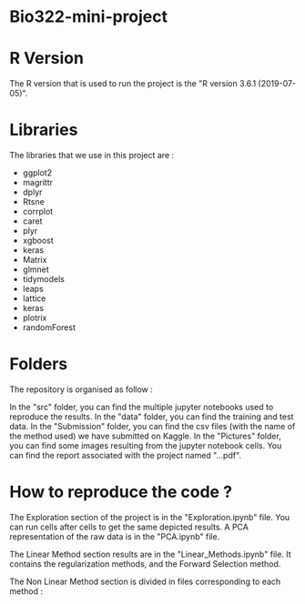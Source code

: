 # Bio322-mini-project

# R Version
The R version that is used to run the project is the "R version 3.6.1 (2019-07-05)". 

# Libraries
The libraries that we use in this project are : 
- ggplot2
- magrittr
- dplyr
- Rtsne
- corrplot
- caret 
- plyr 
- xgboost
- keras 
- Matrix
- glmnet
- tidymodels
- leaps 
- lattice
- keras
- plotrix
- randomForest

# Folders
The repository is organised as follow : 

In the "src" folder, you can find the multiple jupyter notebooks used to reproduce the results. 
In the "data" folder, you can find the training and test data. 
In the "Submission" folder, you can find the csv files (with the name of the method used) we have submitted on Kaggle. 
In the "Pictures" folder, you can find some images resulting from the jupyter notebook cells. 
You can find the report associated with the project named "...pdf". 

# How to reproduce the code ?
The Exploration section of the project is in the "Exploration.ipynb" file.
You can run cells after cells to get the same depicted results. 
A PCA representation of the raw data is in the "PCA.ipynb" file. 

The Linear Method section results are in the "Linear_Methods.ipynb" file. It contains the regularization methods, and the Forward Selection method. 

The Non Linear Method section is divided in files corresponding to each method : 



